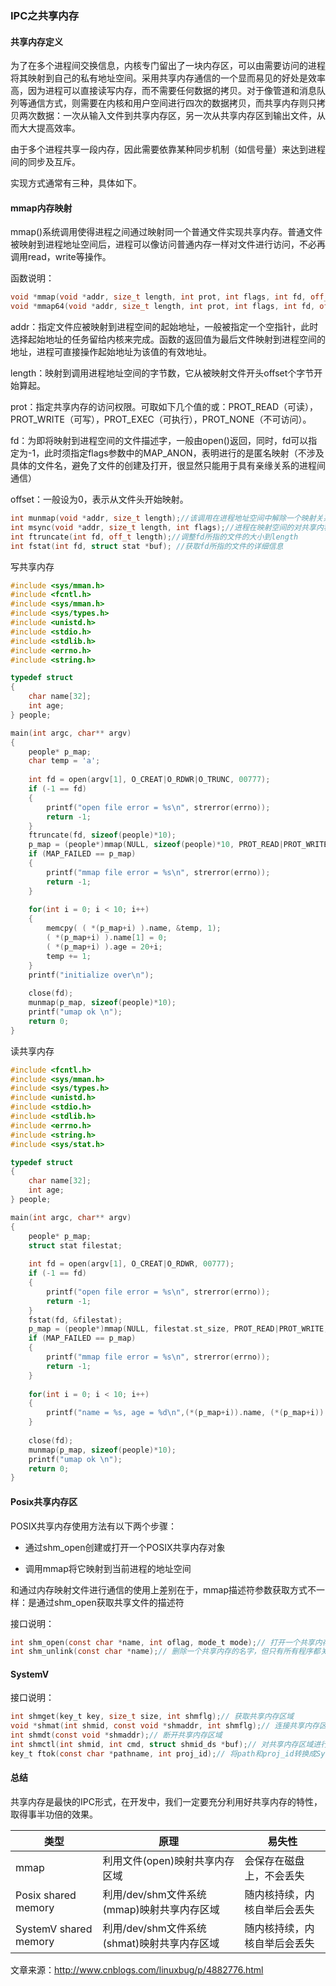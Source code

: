 ### IPC之共享内存

#### 共享内存定义

为了在多个进程间交换信息，内核专门留出了一块内存区，可以由需要访问的进程将其映射到自己的私有地址空间。采用共享内存通信的一个显而易见的好处是效率高，因为进程可以直接读写内存，而不需要任何数据的拷贝。对于像管道和消息队列等通信方式，则需要在内核和用户空间进行四次的数据拷贝，而共享内存则只拷贝两次数据：一次从输入文件到共享内存区，另一次从共享内存区到输出文件，从而大大提高效率。

由于多个进程共享一段内存，因此需要依靠某种同步机制（如信号量）来达到进程间的同步及互斥。

实现方式通常有三种，具体如下。

#### mmap内存映射

mmap()系统调用使得进程之间通过映射同一个普通文件实现共享内存。普通文件被映射到进程地址空间后，进程可以像访问普通内存一样对文件进行访问，不必再调用read，write等操作。

函数说明：

```c++
void *mmap(void *addr, size_t length, int prot, int flags, int fd, off_t offset);
void *mmap64(void *addr, size_t length, int prot, int flags, int fd, off64_t offset);
```

addr：指定文件应被映射到进程空间的起始地址，一般被指定一个空指针，此时选择起始地址的任务留给内核来完成。函数的返回值为最后文件映射到进程空间的地址，进程可直接操作起始地址为该值的有效地址。

length：映射到调用进程地址空间的字节数，它从被映射文件开头offset个字节开始算起。

prot：指定共享内存的访问权限。可取如下几个值的或：PROT_READ（可读），PROT_WRITE（可写），PROT_EXEC（可执行），PROT_NONE（不可访问）。

fd：为即将映射到进程空间的文件描述字，一般由open()返回，同时，fd可以指定为-1，此时须指定flags参数中的MAP_ANON，表明进行的是匿名映射（不涉及具体的文件名，避免了文件的创建及打开，很显然只能用于具有亲缘关系的进程间通信）

offset：一般设为0，表示从文件头开始映射。

```c++
int munmap(void *addr, size_t length);//该调用在进程地址空间中解除一个映射关系，addr是调用mmap()时返回的地址，length是映射区的大小。当映射关系解除后，对原来映射地址的访问将导致段错误发生。
int msync(void *addr, size_t length, int flags);//进程在映射空间的对共享内容的改变并不直接写回到磁盘文件中，往往在调用munmap后才执行该操作。可以通过调用msync实现磁盘上文件内容与共享内存区的内容一致。
int ftruncate(int fd, off_t length);//调整fd所指的文件的大小到length
int fstat(int fd, struct stat *buf); //获取fd所指的文件的详细信息
```



写共享内存

```c++
#include <sys/mman.h>
#include <fcntl.h>
#include <sys/mman.h>
#include <sys/types.h>
#include <unistd.h>
#include <stdio.h>
#include <stdlib.h>
#include <errno.h>
#include <string.h>

typedef struct
{
    char name[32];
    int age;
} people;

main(int argc, char** argv)
{
    people* p_map;
    char temp = 'a';
    
    int fd = open(argv[1], O_CREAT|O_RDWR|O_TRUNC, 00777);
    if (-1 == fd)
    {
        printf("open file error = %s\n", strerror(errno));
        return -1;
    }
    ftruncate(fd, sizeof(people)*10);
    p_map = (people*)mmap(NULL, sizeof(people)*10, PROT_READ|PROT_WRITE, MAP_SHARED, fd, 0);
    if (MAP_FAILED == p_map)
    {
        printf("mmap file error = %s\n", strerror(errno));
        return -1;
    }
    
    for(int i = 0; i < 10; i++)
    {
        memcpy( ( *(p_map+i) ).name, &temp, 1);
        ( *(p_map+i) ).name[1] = 0;
        ( *(p_map+i) ).age = 20+i;
        temp += 1;
    }
    printf("initialize over\n");
        
    close(fd);
    munmap(p_map, sizeof(people)*10);
    printf("umap ok \n");
    return 0;
}
```



读共享内存

```c++
#include <fcntl.h>
#include <sys/mman.h>
#include <sys/types.h>
#include <unistd.h>
#include <stdio.h>
#include <stdlib.h>
#include <errno.h>
#include <string.h>
#include <sys/stat.h>

typedef struct
{
    char name[32];
    int age;
} people;

main(int argc, char** argv)
{
    people* p_map;
    struct stat filestat;
    
    int fd = open(argv[1], O_CREAT|O_RDWR, 00777);
    if (-1 == fd)
    {
        printf("open file error = %s\n", strerror(errno));
        return -1;
    }
    fstat(fd, &filestat);
    p_map = (people*)mmap(NULL, filestat.st_size, PROT_READ|PROT_WRITE, MAP_SHARED, fd, 0);
    if (MAP_FAILED == p_map)
    {
        printf("mmap file error = %s\n", strerror(errno));
        return -1;
    }
    
    for(int i = 0; i < 10; i++)
    {
        printf("name = %s, age = %d\n",(*(p_map+i)).name, (*(p_map+i)).age);
    }
    
    close(fd);
    munmap(p_map, sizeof(people)*10);
    printf("umap ok \n");
    return 0;
}
```



#### Posix共享内存区

POSIX共享内存使用方法有以下两个步骤：

- 通过shm_open创建或打开一个POSIX共享内存对象

- 调用mmap将它映射到当前进程的地址空间

和通过内存映射文件进行通信的使用上差别在于，mmap描述符参数获取方式不一样：是通过shm_open获取共享文件的描述符

接口说明：

```c
int shm_open(const char *name, int oflag, mode_t mode);// 打开一个共享内存的文件句柄。注意这里的名字具有形式/somename，即必须以/为开头，因为POSIX共享内存对应的文件是位于/dev/shm这个特殊文件系统内。
int shm_unlink(const char *name);// 删除一个共享内存的名字，但只有所有程序都关闭，才会真的删除。
```



#### SystemV

接口说明：

```c
int shmget(key_t key, size_t size, int shmflg);// 获取共享内存区域
void *shmat(int shmid, const void *shmaddr, int shmflg);// 连接共享内存区域
int shmdt(const void *shmaddr);// 断开共享内存区域
int shmctl(int shmid, int cmd, struct shmid_ds *buf);// 对共享内存区域进行控制
key_t ftok(const char *pathname, int proj_id);// 将path和proj_id转换成System V IPC key
```







#### 总结

共享内存是最快的IPC形式，在开发中，我们一定要充分利用好共享内存的特性，取得事半功倍的效果。

| 类型                  | 原理                                        | 易失性                       |
| --------------------- | ------------------------------------------- | ---------------------------- |
| mmap                  | 利用文件(open)映射共享内存区域              | 会保存在磁盘上，不会丢失     |
| Posix shared memory   | 利用/dev/shm文件系统(mmap)映射共享内存区域  | 随内核持续，内核自举后会丢失 |
| SystemV shared memory | 利用/dev/shm文件系统(shmat)映射共享内存区域 | 随内核持续，内核自举后会丢失 |

 

 

文章来源：http://www.cnblogs.com/linuxbug/p/4882776.html
